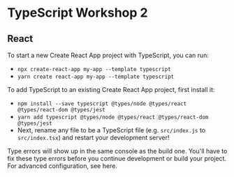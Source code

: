 # TypeScript Workshop 2

## React

To start a new Create React App project with TypeScript, you can run:

- `npx create-react-app my-app --template typescript`
- `yarn create react-app my-app --template typescript`

To add TypeScript to an existing Create React App project, first install it:

- `npm install --save typescript @types/node @types/react @types/react-dom @types/jest`
- `yarn add typescript @types/node @types/react @types/react-dom @types/jest`
- Next, rename any file to be a TypeScript file (e.g. `src/index.js` to `src/index.tsx`) and restart your development server!

Type errors will show up in the same console as the build one. You'll have to fix these type errors before you continue development or build your project. For advanced configuration, see here.